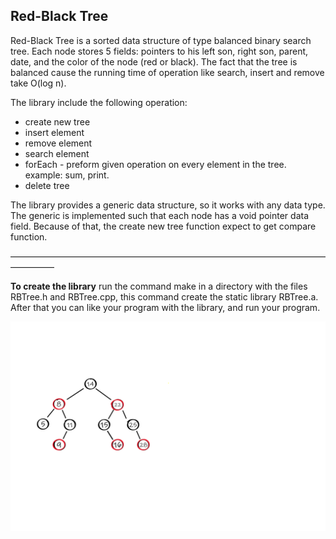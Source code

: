 ## Red-Black Tree


Red-Black Tree is a sorted data structure of type balanced binary search tree.
Each node stores 5 fields: pointers to his left son, right son, parent, date, and the color of the node (red or black).
The fact that the tree is balanced cause the running time of operation like search, insert and remove take O(log n).

The library include the following operation:
- create new tree
- insert element
- remove element
- search element
- forEach - preform given operation on every element in the tree. example: sum, print.
- delete tree

The library provides a generic data structure, so it works with any data type. The generic is implemented such that each node has a void pointer data field.
Because of that, the create new tree function expect to get compare function.

—————————————————————————————————————————

**To create the library** run the command make in a directory with the files RBTree.h and RBTree.cpp, this command create the static library RBTree.a.
After that you can like your program with the library, and run your program.


![title](Images/RBTRee.png)
